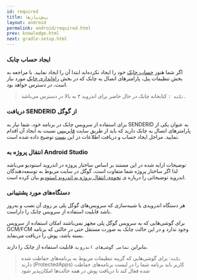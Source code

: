 ```yaml
---
id: required
title: پیش‌نیازها
layout: android
permalink: android/required.html
prev: knowledge.html
next: gradle-setup.html
---
```


### ایجاد حساب چابک
اگر شما هنوز [حساب چابک](http://chabokpush.com) خود را ایجاد نکرده‌اید ابتدا آن را ایجاد نمایید. با مراجعه به بخش تنظیمات پنل، پارامترهای اتصال به چابک  که در بخش [راه‌اندازی چابک](application-class.html) مورد نیاز است، در دسترس خواهد بود. 

> `نکته :` کتابخانه چابک در حال حاضر برای اندروید ۴ به بالا در دسترس می‌باشد.


### دریافت ‌SENDERID از گوگل
برای استفاده از سرویس چابک در برنامه خود، شما نیاز به SENDERID به عنوان یکی از پارامترهای اتصال به چابک دارید که باید از طریق سایت [فایربیس](https://firebase.google.com) نسبت به ایجاد آن اقدام نمایید.  مراحل ایجاد حساب و دریافت اطلاعات در این [پست](https://webkul.com/blog/generate-api-key-fcm-sender-id/) توضیح داده شده است.


### انتقال پروژه به Android Studio 
توضیحات ارایه شده در این مستند بر اساس ساختار پروژه در اندروید استودیو می‌باشد لذا اگر ساختار پروژه شما متفاوت است، گوگل در سایت مربوط به توسعه‌دهندگان اندروید توضیحاتی را درباره ی [نحوه‌ی انتقال پروژه به اندروید استودیو](https://developer.android.com/studio/intro/migrate.html) بیان کرده است.

### دستگاه‌های مورد پشتیبانی
هر دستگاه اندرویدی یا شبیه‌سازی که سرویس‌های گوگل پلی بر روی آن نصب و به‌روز باشد قابلیت استفاده از سرویس چابک را داراست.

برای گوشی‌هایی که به سرویس گوگل پلی مجهز نمی‌باشند امکان استفاده از سرویس GCM/FCM وجود ندارد و در این حالت چابک به صورت مستقل حتی در حالتی که برنامه بسته باشد، پوش را دریافت می‌نماید.

بنابرابن `تمامی گوشی‌های اندروید` قابلیت استفاده از چابک را دارند.

> `نکته`: برای گوشی‌هایی که گزینه تنظیمات مربوط به برنامه‌های حفاظت شده
> دارند (ProtectedApps) کاربر باید برنامه شما را در لیست برنامه‌های
> حفاظت شده فعال کند تا دریافت پوش در همه حالت‌ها امکان‌پذیر شود
